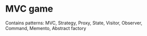 # MVC game
Contains patterns: MVC, Strategy, Proxy, State, Visitor, Observer, Command, Memento, Abstract factory
